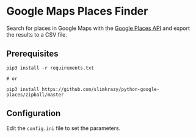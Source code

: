 # Google Maps Places Finder

Search for places in Google Maps with the [Google Places API](https://developers.google.com/places/web-service/search) and export the results to a CSV file.

## Prerequisites

```
pip3 install -r requirements.txt

# or

pip3 install https://github.com/slimkrazy/python-google-places/zipball/master
```

## Configuration

Edit the `config.ini` file to set the parameters.

